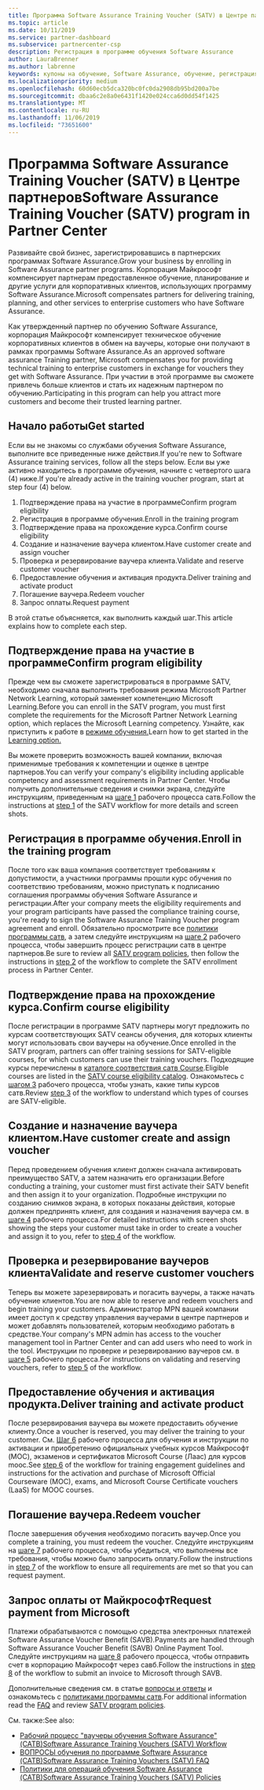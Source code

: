 ```yaml
---
title: Программа Software Assurance Training Voucher (SATV) в Центре партнеров | Центр партнеров
ms.topic: article
ms.date: 10/11/2019
ms.service: partner-dashboard
ms.subservice: partnercenter-csp
description: Регистрация в программе обучения Software Assurance
author: LauraBrenner
ms.author: labrenne
keywords: купоны на обучение, Software Assurance, обучение, регистрация в SATV, SATV
ms.localizationpriority: medium
ms.openlocfilehash: 60d60ecb5dca320bc0fc0da2908db95bd200a7be
ms.sourcegitcommit: dbaa6c2e8a0e6431f1420e024cca6d0dd54f1425
ms.translationtype: MT
ms.contentlocale: ru-RU
ms.lasthandoff: 11/06/2019
ms.locfileid: "73651600"
---
```

# <a name="software-assurance-training-voucher-satv-program-in-partner-center"></a><span data-ttu-id="31d73-104">Программа Software Assurance Training Voucher (SATV) в Центре партнеров</span><span class="sxs-lookup"><span data-stu-id="31d73-104">Software Assurance Training Voucher (SATV) program in Partner Center</span></span>

<span data-ttu-id="31d73-105">Развивайте свой бизнес, зарегистрировавшись в партнерских программах Software Assurance.</span><span class="sxs-lookup"><span data-stu-id="31d73-105">Grow your business by enrolling in Software Assurance partner programs.</span></span> <span data-ttu-id="31d73-106">Корпорация Майкрософт компенсирует партнерам предоставленное обучение, планирование и другие услуги для корпоративных клиентов, использующих программу Software Assurance.</span><span class="sxs-lookup"><span data-stu-id="31d73-106">Microsoft compensates partners for delivering training, planning, and other services to enterprise customers who have Software Assurance.</span></span> 

<span data-ttu-id="31d73-107">Как утвержденный партнер по обучению Software Assurance, корпорация Майкрософт компенсирует техническое обучение корпоративных клиентов в обмен на ваучеры, которые они получают в рамках программы Software Assurance.</span><span class="sxs-lookup"><span data-stu-id="31d73-107">As an approved software assurance Training partner, Microsoft compensates you for providing technical training to enterprise customers in exchange for vouchers they get with Software Assurance.</span></span> <span data-ttu-id="31d73-108">При участии в этой программе вы сможете привлечь больше клиентов и стать их надежным партнером по обучению.</span><span class="sxs-lookup"><span data-stu-id="31d73-108">Participating in this program can help you attract more customers and become their trusted learning partner.</span></span>

## <a name="get-started"></a><span data-ttu-id="31d73-109">Начало работы</span><span class="sxs-lookup"><span data-stu-id="31d73-109">Get started</span></span>

<span data-ttu-id="31d73-110">Если вы не знакомы со службами обучения Software Assurance, выполните все приведенные ниже действия.</span><span class="sxs-lookup"><span data-stu-id="31d73-110">If you're new to Software Assurance training services, follow all the steps below.</span></span> <span data-ttu-id="31d73-111">Если вы уже активно находитесь в программе обучения, начните с четвертого шага (4) ниже.</span><span class="sxs-lookup"><span data-stu-id="31d73-111">If you're already active in the training voucher program, start at step four (4) below.</span></span> 

1. <span data-ttu-id="31d73-112">Подтверждение права на участие в программе</span><span class="sxs-lookup"><span data-stu-id="31d73-112">Confirm program eligibility</span></span>
2. <span data-ttu-id="31d73-113">Регистрация в программе обучения.</span><span class="sxs-lookup"><span data-stu-id="31d73-113">Enroll in the training program</span></span>
3. <span data-ttu-id="31d73-114">Подтверждение права на прохождение курса.</span><span class="sxs-lookup"><span data-stu-id="31d73-114">Confirm course eligibility</span></span>
4. <span data-ttu-id="31d73-115">Создание и назначение ваучера клиентом.</span><span class="sxs-lookup"><span data-stu-id="31d73-115">Have customer create and assign voucher</span></span>
5. <span data-ttu-id="31d73-116">Проверка и резервирование ваучера клиента.</span><span class="sxs-lookup"><span data-stu-id="31d73-116">Validate and reserve customer voucher</span></span>
6. <span data-ttu-id="31d73-117">Предоставление обучения и активация продукта.</span><span class="sxs-lookup"><span data-stu-id="31d73-117">Deliver training and activate product</span></span>
7. <span data-ttu-id="31d73-118">Погашение ваучера.</span><span class="sxs-lookup"><span data-stu-id="31d73-118">Redeem voucher</span></span>
8. <span data-ttu-id="31d73-119">Запрос оплаты.</span><span class="sxs-lookup"><span data-stu-id="31d73-119">Request payment</span></span>

<span data-ttu-id="31d73-120">В этой статье объясняется, как выполнить каждый шаг.</span><span class="sxs-lookup"><span data-stu-id="31d73-120">This article explains how to complete each step.</span></span>

## <a name="confirm-program-eligibility"></a><span data-ttu-id="31d73-121">Подтверждение права на участие в программе</span><span class="sxs-lookup"><span data-stu-id="31d73-121">Confirm program eligibility</span></span>

<span data-ttu-id="31d73-122">Прежде чем вы сможете зарегистрироваться в программе SATV, необходимо сначала выполнить требования режима Microsoft Partner Network Learning, который заменяет компетенцию Microsoft Learning.</span><span class="sxs-lookup"><span data-stu-id="31d73-122">Before you can enroll in the SATV program, you must first complete the requirements for the Microsoft Partner Network Learning option, which replaces the Microsoft Learning competency.</span></span> <span data-ttu-id="31d73-123">Узнайте, как приступить к работе в [режиме обучения.](https://partner.microsoft.com/membership/learning-partners)</span><span class="sxs-lookup"><span data-stu-id="31d73-123">Learn how to get started in the [Learning option.](https://partner.microsoft.com/membership/learning-partners)</span></span>

<span data-ttu-id="31d73-124">Вы можете проверить возможность вашей компании, включая применимые требования к компетенции и оценке в центре партнеров.</span><span class="sxs-lookup"><span data-stu-id="31d73-124">You can verify your company's eligibility including applicable competency and assessment requirements in Partner Center.</span></span> <span data-ttu-id="31d73-125">Чтобы получить дополнительные сведения и снимки экрана, следуйте инструкциям, приведенным на [шаге 1](https://query.prod.cms.rt.microsoft.com/cms/api/am/binary/RE3krfK) рабочего процесса сатв.</span><span class="sxs-lookup"><span data-stu-id="31d73-125">Follow the instructions at [step 1](https://query.prod.cms.rt.microsoft.com/cms/api/am/binary/RE3krfK) of the SATV workflow for more details and screen shots.</span></span>

## <a name="enroll-in-the-training-program"></a><span data-ttu-id="31d73-126">Регистрация в программе обучения.</span><span class="sxs-lookup"><span data-stu-id="31d73-126">Enroll in the training program</span></span>

<span data-ttu-id="31d73-127">После того как ваша компания соответствует требованиям к допустимости, а участники программы прошли курс обучения по соответствию требованиям, можно приступать к подписанию соглашения программы обучения Software Assurance и регистрации.</span><span class="sxs-lookup"><span data-stu-id="31d73-127">After your company meets the eligibility requirements and your program participants have passed the compliance training course, you're ready to sign the Software Assurance Training Voucher program agreement and enroll.</span></span> <span data-ttu-id="31d73-128">Обязательно просмотрите все [политики программы сатв](https://query.prod.cms.rt.microsoft.com/cms/api/am/binary/RE3koEP), а затем следуйте инструкциям на [шаге 2](https://query.prod.cms.rt.microsoft.com/cms/api/am/binary/RE3krfK) рабочего процесса, чтобы завершить процесс регистрации сатв в центре партнеров.</span><span class="sxs-lookup"><span data-stu-id="31d73-128">Be sure to review all [SATV program policies](https://query.prod.cms.rt.microsoft.com/cms/api/am/binary/RE3koEP), then follow the instructions in [step 2](https://query.prod.cms.rt.microsoft.com/cms/api/am/binary/RE3krfK) of the workflow to complete the SATV enrollment process in Partner Center.</span></span>   


## <a name="confirm-course-eligibility"></a><span data-ttu-id="31d73-129">Подтверждение права на прохождение курса.</span><span class="sxs-lookup"><span data-stu-id="31d73-129">Confirm course eligibility</span></span>
<span data-ttu-id="31d73-130">После регистрации в программе SATV партнеры могут предложить по курсам соответствующих SATV сеансы обучения, для которых клиенты могут использовать свои ваучеры на обучение.</span><span class="sxs-lookup"><span data-stu-id="31d73-130">Once enrolled in the SATV program, partners can offer training sessions for SATV-eligible courses, for which customers can use their training vouchers.</span></span> <span data-ttu-id="31d73-131">Подходящие курсы перечислены в [каталоге соответствия сатв Course](http://savl-catalog.microsoft.com/).</span><span class="sxs-lookup"><span data-stu-id="31d73-131">Eligible courses are listed in the [SATV course eligibility catalog](http://savl-catalog.microsoft.com/).</span></span> <span data-ttu-id="31d73-132">Ознакомьтесь с [шагом 3](https://query.prod.cms.rt.microsoft.com/cms/api/am/binary/RE3krfK) рабочего процесса, чтобы узнать, какие типы курсов сатв.</span><span class="sxs-lookup"><span data-stu-id="31d73-132">Review [step 3](https://query.prod.cms.rt.microsoft.com/cms/api/am/binary/RE3krfK) of the workflow to understand which types of courses are SATV-eligible.</span></span>

## <a name="have-customer-create-and-assign-voucher"></a><span data-ttu-id="31d73-133">Создание и назначение ваучера клиентом.</span><span class="sxs-lookup"><span data-stu-id="31d73-133">Have customer create and assign voucher</span></span>

<span data-ttu-id="31d73-134">Перед проведением обучения клиент должен сначала активировать преимущество SATV, а затем назначить его организации.</span><span class="sxs-lookup"><span data-stu-id="31d73-134">Before conducting a training, your customer must first activate their SATV benefit and then assign it to your organization.</span></span> <span data-ttu-id="31d73-135">Подробные инструкции по созданию снимков экрана, в которых показаны действия, которые должен предпринять клиент, для создания и назначения ваучера см. в [шаге 4](https://query.prod.cms.rt.microsoft.com/cms/api/am/binary/RE3krfK) рабочего процесса.</span><span class="sxs-lookup"><span data-stu-id="31d73-135">For detailed instructions with screen shots showing the steps your customer must take in order to create a voucher and assign it to you, refer to [step 4](https://query.prod.cms.rt.microsoft.com/cms/api/am/binary/RE3krfK) of the workflow.</span></span>

## <a name="validate-and-reserve-customer-vouchers"></a><span data-ttu-id="31d73-136">Проверка и резервирование ваучеров клиента</span><span class="sxs-lookup"><span data-stu-id="31d73-136">Validate and reserve customer vouchers</span></span>

<span data-ttu-id="31d73-137">Теперь вы можете зарезервировать и погасить ваучеры, а также начать обучение клиентов.</span><span class="sxs-lookup"><span data-stu-id="31d73-137">You are now able to reserve and redeem vouchers and begin training your customers.</span></span> <span data-ttu-id="31d73-138">Администратор MPN вашей компании имеет доступ к средству управления ваучерами в центре партнеров и может добавлять пользователей, которым необходимо работать в средстве.</span><span class="sxs-lookup"><span data-stu-id="31d73-138">Your company's MPN admin has access to the voucher management tool in Partner Center and can add users who need to work in the tool.</span></span> <span data-ttu-id="31d73-139">Инструкции по проверке и резервированию ваучеров см. в [шаге 5](https://query.prod.cms.rt.microsoft.com/cms/api/am/binary/RE3krfK) рабочего процесса.</span><span class="sxs-lookup"><span data-stu-id="31d73-139">For instructions on validating and reserving vouchers, refer to [step 5](https://query.prod.cms.rt.microsoft.com/cms/api/am/binary/RE3krfK) of the workflow.</span></span>

## <a name="deliver-training-and-activate-product"></a><span data-ttu-id="31d73-140">Предоставление обучения и активация продукта.</span><span class="sxs-lookup"><span data-stu-id="31d73-140">Deliver training and activate product</span></span>

<span data-ttu-id="31d73-141">После резервирования ваучера вы можете предоставить обучение клиенту.</span><span class="sxs-lookup"><span data-stu-id="31d73-141">Once a voucher is reserved, you may deliver the training to your customer.</span></span> <span data-ttu-id="31d73-142">См. [Шаг 6](https://query.prod.cms.rt.microsoft.com/cms/api/am/binary/RE3krfK) рабочего процесса для обучения и инструкции по активации и приобретению официальных учебных курсов Майкрософт (MOC), экзаменов и сертификатов Microsoft Course (Лаас) для курсов mooc.</span><span class="sxs-lookup"><span data-stu-id="31d73-142">See [step 6](https://query.prod.cms.rt.microsoft.com/cms/api/am/binary/RE3krfK) of the workflow for training engagement guidelines and instructions for the activation and purchase of Microsoft Official Courseware (MOC), exams, and Microsoft Course Certificate vouchers (LaaS) for MOOC courses.</span></span>

## <a name="redeem-voucher"></a><span data-ttu-id="31d73-143">Погашение ваучера.</span><span class="sxs-lookup"><span data-stu-id="31d73-143">Redeem voucher</span></span>

<span data-ttu-id="31d73-144">После завершения обучения необходимо погасить ваучер.</span><span class="sxs-lookup"><span data-stu-id="31d73-144">Once you complete a training, you must redeem the voucher.</span></span> <span data-ttu-id="31d73-145">Следуйте инструкциям на [шаге 7](https://query.prod.cms.rt.microsoft.com/cms/api/am/binary/RE3krfK) рабочего процесса, чтобы убедиться, что выполнены все требования, чтобы можно было запросить оплату.</span><span class="sxs-lookup"><span data-stu-id="31d73-145">Follow the instructions in [step 7](https://query.prod.cms.rt.microsoft.com/cms/api/am/binary/RE3krfK) of the workflow to ensure all requirements are met so that you can request payment.</span></span> 


## <a name="request-payment-from-microsoft"></a><span data-ttu-id="31d73-146">Запрос оплаты от Майкрософт</span><span class="sxs-lookup"><span data-stu-id="31d73-146">Request payment from Microsoft</span></span>

<span data-ttu-id="31d73-147">Платежи обрабатываются с помощью средства электронных платежей Software Assurance Voucher Benefit (SAVB).</span><span class="sxs-lookup"><span data-stu-id="31d73-147">Payments are handled through Software Assurance Voucher Benefit (SAVB) Online Payment Tool.</span></span> <span data-ttu-id="31d73-148">Следуйте инструкциям на [шаге 8](https://query.prod.cms.rt.microsoft.com/cms/api/am/binary/RE3krfK) рабочего процесса, чтобы отправить счет в корпорацию Майкрософт через савб.</span><span class="sxs-lookup"><span data-stu-id="31d73-148">Follow the instructions in [step 8](https://query.prod.cms.rt.microsoft.com/cms/api/am/binary/RE3krfK) of the workflow to submit an invoice to Microsoft through SAVB.</span></span> 

<span data-ttu-id="31d73-149">Дополнительные сведения см. в статье [вопросы и ответы](https://query.prod.cms.rt.microsoft.com/cms/api/am/binary/RE3kz5o) и ознакомьтесь с [политиками программы сатв](https://query.prod.cms.rt.microsoft.com/cms/api/am/binary/RE3koEP).</span><span class="sxs-lookup"><span data-stu-id="31d73-149">For additional information read the [FAQ](https://query.prod.cms.rt.microsoft.com/cms/api/am/binary/RE3kz5o) and review [SATV program policies](https://query.prod.cms.rt.microsoft.com/cms/api/am/binary/RE3koEP).</span></span>

<span data-ttu-id="31d73-150">См. также:</span><span class="sxs-lookup"><span data-stu-id="31d73-150">See also:</span></span>

- [<span data-ttu-id="31d73-151">Рабочий процесс "ваучеры обучения Software Assurance" (САТВ)</span><span class="sxs-lookup"><span data-stu-id="31d73-151">Software Assurance Training Vouchers (SATV) Workflow</span></span>](https://query.prod.cms.rt.microsoft.com/cms/api/am/binary/RE3krfK)
- [<span data-ttu-id="31d73-152">ВОПРОСЫ обучения по программе Software Assurance (САТВ)</span><span class="sxs-lookup"><span data-stu-id="31d73-152">Software Assurance Training Vouchers (SATV) FAQ</span></span>](https://query.prod.cms.rt.microsoft.com/cms/api/am/binary/RE3kz5o)
- [<span data-ttu-id="31d73-153">Политики для операций обучения Software Assurance (САТВ)</span><span class="sxs-lookup"><span data-stu-id="31d73-153">Software Assurance Training Vouchers (SATV) Policies</span></span>](https://query.prod.cms.rt.microsoft.com/cms/api/am/binary/RE3koEP)